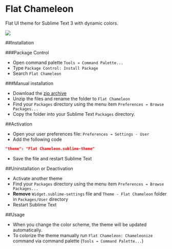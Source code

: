 # Flat Chameleon  

Flat UI theme for Sublime Text 3 with dynamic colors.

![](https://github.com/r3a1ay/helper/blob/master/img/flat_chameleon/theme.gif)  

##Installation  

###Package Control

- Open command palette `Tools ➔ Command Palette...`
- Type `Package Control: Install Package`
- Search `Flat Chameleon`

###Manual installation

- Download the [zip archive](https://github.com/r3a1ay/flat-chameleon-sublime-theme/archive/master.zip)
- Unzip the files and rename the folder to `Flat Chameleon`  
- Find your `Packages` directory using the menu item `Preferences ➔ Browse Packages...`
- Copy the folder into your Sublime Text `Packages` directory.

##Activation

- Open your user preferences file: `Preferences ➔ Settings - User`
- Add the following code
```json
"theme": "Flat Chameleon.sublime-theme"
```
- Save the file and restart Sublime Text

##Uninstallation or Deactivation

- Activate another theme
- Find your `Packages` directory using the menu item `Preferences ➔ Browse Packages...`
- **Remove** `Widget.sublime-settings` file and `Theme - Flat Chameleon` folder in `Packages/User` directory
- Restart Sublime Text

##Usage

- When you change the color scheme, the theme will be updated automatically.
- To colorize the theme manually run `Flat Chameleon: Chameleonize` command via command palette (`Tools ➔ Command Palette...`)

